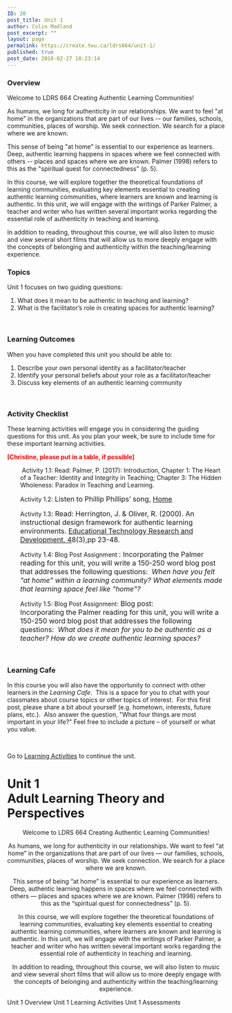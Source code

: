 ```yaml
---
ID: 20
post_title: Unit 1
author: Colin Madland
post_excerpt: ""
layout: page
permalink: https://create.twu.ca/ldrs664/unit-1/
published: true
post_date: 2018-02-27 18:23:14
---
```

<h3>Overview</h3>
Welcome to LDRS 664 Creating Authentic Learning Communities!

As humans, we long for authenticity in our relationships. We want to feel "at home" in the organizations that are part of our lives -- our families, schools, communities, places of worship. We seek connection. We search for a place where we are known.

This sense of being "at home" is essential to our experience as learners. Deep, authentic learning happens in spaces where we feel connected with others -- places and spaces where we are known. Palmer (1998) refers to this as the "spiritual quest for connectedness" (p. 5).

In this course, we will explore together the theoretical foundations of learning communities, evaluating key elements essential to creating authentic learning communities, where learners are known and learning is authentic. In this unit, we will engage with the writings of Parker Palmer, a teacher and writer who has written several important works regarding the essential role of authenticity in teaching and learning.

In addition to reading, throughout this course, we will also listen to music and view several short films that will allow us to more deeply engage with the concepts of belonging and authenticity within the teaching/learning experience.
<h3>Topics</h3>
Unit 1 focuses on two guiding questions:
<ol>
 	<li>What does it mean to be authentic in teaching and learning?</li>
 	<li>What is the facilitator’s role in creating spaces for authentic learning?</li>
</ol>
&nbsp;
<h3>Learning Outcomes</h3>
When you have completed this unit you should be able to:
<ol>
 	<li>Describe your own personal identity as a facilitator/teacher</li>
 	<li>Identify your personal beliefs about your role as a facilitator/teacher</li>
 	<li>Discuss key elements of an authentic learning community</li>
</ol>
&nbsp;
<h3>Activity Checklist</h3>
These learning activities will engage you in considering the guiding questions for this unit. As you plan your week, be sure to include time for these important learning activities.

<span style="color: #ff0000;"><strong>[Christine, please put in a table, if possible]</strong></span>
<p style="padding-left: 30px;"> Activity 1.1: Read: Palmer, P. (2017): Introduction, Chapter 1: The Heart of a Teacher: Identity and Integrity in Teaching; Chapter 3: The Hidden Wholeness: Paradox in Teaching and Learning.</p>
<p style="padding-left: 30px;">Activity 1.2:<span style="font-size: 16px;"> </span><span style="font-size: 16px;">Listen to Phillip Phillips’ song,</span><span style="font-size: 16px;"> </span><a style="font-size: 16px;" href="https://www.youtube.com/watch?v=HoRkntoHkIE">Home</a></p>
<p style="padding-left: 30px;">Activity 1.3<span style="font-size: 16px;">: Read: Herrington, J. &amp; Oliver, R. (2000). An instructional design framework for authentic learning environments. </span><u style="font-size: 16px; font-weight: 400;">Educational Technology Research and Development. 4</u><span style="font-size: 16px;">8(3),pp 23-48.</span></p>
<p style="padding-left: 30px;">Activity 1.4: Blog Post Assignment <span style="font-size: 16px;">: Incorporating the Palmer reading for this unit, you will write a 150-250 word blog post that addresses the following questions:</span><em style="font-size: 16px; font-weight: 400;">  When have you felt "at home" within a learning community? What elements made that learning space feel like "home"?</em></p>
<p style="padding-left: 30px;">Activity 1.5: Blog Post Assignment:<span style="font-size: 16px;"> </span><span style="font-size: 16px;">Blog post: Incorporating the Palmer reading for this unit, you will write a 150-250 word blog post that addresses the following questions:</span><em style="font-size: 16px;">  What does it mean for you to be authentic as a teacher? How do we create authentic learning spaces?</em></p>
&nbsp;
<h3>Learning Cafe</h3>
In this course you will also have the opportunity to connect with other learners in the <em>Learning Cafe</em>.  This is a space for you to chat with your classmates about course topics or other topics of interest.  For this first post, please share a bit about yourself (e.g. hometown, interests, future plans, etc.).  Also answer the question, "What four things are most important in your life?" Feel free to include a picture – of yourself or what you value.

&nbsp;

Go to <a href="https://create.twu.ca/ldrs664/unit-1-learning-activities/">Learning Activities</a> to continue the unit.
<div id="themify_builder_content-77" class="themify_builder_content themify_builder_content-77 themify_builder" data-postid="77">
<div class="themify_builder_row module_row clearfix repeat module_row_0 themify_builder_77_row module_row_77-0">
<div class="row_inner"></div>
</div>
</div><!--themify_builder_static--><h1>Unit 1<br/>Adult Learning Theory and Perspectives</h1>
 <p style="text-align: center;">Welcome to LDRS 664 Creating Authentic Learning Communities!</p><p style="text-align: center;">As humans, we long for authenticity in our relationships. We want to feel &#8220;at home&#8221; in the organizations that are part of our lives &#8212; our families, schools, communities, places of worship. We seek connection. We search for a place where we are known.</p><p style="text-align: center;">This sense of being &#8220;at home&#8221; is essential to our experience as learners. Deep, authentic learning happens in spaces where we feel connected with others &#8212; places and spaces where we are known. Palmer (1998) refers to this as the &#8220;spiritual quest for connectedness&#8221; (p. 5).</p><p style="text-align: center;">In this course, we will explore together the theoretical foundations of learning communities, evaluating key elements essential to creating authentic learning communities, where learners are known and learning is authentic. In this unit, we will engage with the writings of Parker Palmer, a teacher and writer who has written several important works regarding the essential role of authenticity in teaching and learning.</p><p style="text-align: center;">In addition to reading, throughout this course, we will also listen to music and view several short films that will allow us to more deeply engage with the concepts of belonging and authenticity within the teaching/learning experience.</p>
 
 Unit 1 Overview Unit 1 Learning Activities Unit 1 Assessments<!--/themify_builder_static-->